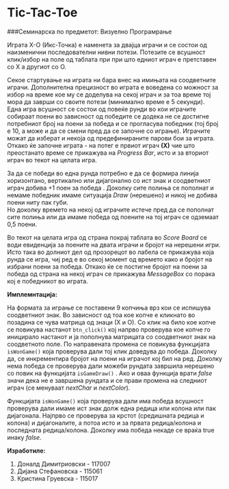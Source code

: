 # Tic-Tac-Toe

###Семинарска по предметот: Визуелно Програмрање

Играта Х-О (Икс-Точка) е наменета за двајца играчи  и  се состои од наизменични последователни нивни потези.  Потезите се всушност клик/избор на поле од таблата при при што едниот играч  е претставен со Х а другиот со О.  

 Секое стартување на играта ни бара внес на имињата на соодветните играчи. Дополнителна прецизност во играта е воведена со можност за избор на време кое му се доделува на секој играч и за тоа време тој мора да заврши со своите потези (минимално време е 5 секунди).   
 Една игра всушност се состои од повеќе рунди  во кои играчите собираат поени во зависност од победите се додека не се достигне потребниот број на поени за победа и се прогласува победник (тој број е 10, а може и да се смени пред да се започне со играње). Играчите можат да изберат и некоја од предефинираните парови бои за играта. Откако ќе започне играта - на потег е првиот играч **(Х)** чие што преостанато време се прикажува на *Progress Bar*, исто и за вториот играч во текот на целата игра.  
   
     
     
За да се победи во една рунда потребно е да се формира линија хоризонтано, вертикално или дијагонално со ист знак  и соодветниот играч добива +1 поен за победа .
Доколку сите полиња се пополнат и немаме победник имаме ситуација *Draw* (нерешено) и никој не добива поени ниту пак губи.  
Но доколку времето на некој од играчите истече пред да се пополнат сите полиња или да имаме победа од поените на тој играч се одземаат  0,5 поени. 
 
Во текот на целата игра од страна покрај таблата во *Score Board* се води евиденција за поените на двата играчи и бројот на нерешени игри. Исто така во долниот дел од прозорецот  во лабела се прикажува која рунда се игра, чиј ред е во секој момент од времето како и бројот на избрани поени за победа. Откако ќе се постигне бројот на поени за победа од страна на некој играч се прикажува *MessageBox* со порака кој е победникот во играта.

**Имплемнтација:**  

На формата за играње се поставени 9 копчиња врз кои се испишува соодветниот знак. Во зависност од тоа кое копче е кликнато во позадина се чува матрица од знаци (Х и О). Со клик на било кое копче се повикува настанот `btn_click()` кој напрво проверува кое копче го иницирало  настанот и ја пополнува матрицата со соодветниот знак на соодветното поле. По направената промена се повикува функцијата `isWonGame()`  која проверува дали тој клик доведува до победа. Доколку да, се инкрементира бројот на поени на играчот кој бил на ред. Доколку нема победа се проверува дали можеби рундата завршила нерешено со повик на функцијата `isGameDraw()` . Ако и оваа функција врати *false* значи дека не е завршена рундата и се прави промена на следниот играч (се менуваат *nextChar* и *nextColor*).  

Функцијата `isWonGame()` која проверува дали има победа всушност проверува дали имаме ист знак долж една редица или колона или пак дијагонала. Најпрво се проверува за крстот (средишната редица и колона) и дијагоналите, а потоа исто и за првата редица/колона и последната редица/колона. Доколку има победа некаде се враќа true инаку *false*.  
  
  **Изработиле:**
  1. Доналд Димитриовски - 117007  
  2. Дијана Стефановска - 115061  
  3. Кристина Груевска - 115017

 
